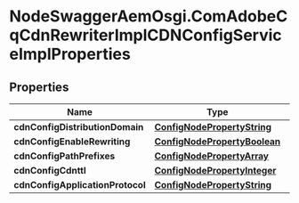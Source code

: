 # NodeSwaggerAemOsgi.ComAdobeCqCdnRewriterImplCDNConfigServiceImplProperties

## Properties

Name | Type | Description | Notes
------------ | ------------- | ------------- | -------------
**cdnConfigDistributionDomain** | [**ConfigNodePropertyString**](ConfigNodePropertyString.md) |  | [optional] 
**cdnConfigEnableRewriting** | [**ConfigNodePropertyBoolean**](ConfigNodePropertyBoolean.md) |  | [optional] 
**cdnConfigPathPrefixes** | [**ConfigNodePropertyArray**](ConfigNodePropertyArray.md) |  | [optional] 
**cdnConfigCdnttl** | [**ConfigNodePropertyInteger**](ConfigNodePropertyInteger.md) |  | [optional] 
**cdnConfigApplicationProtocol** | [**ConfigNodePropertyString**](ConfigNodePropertyString.md) |  | [optional] 


